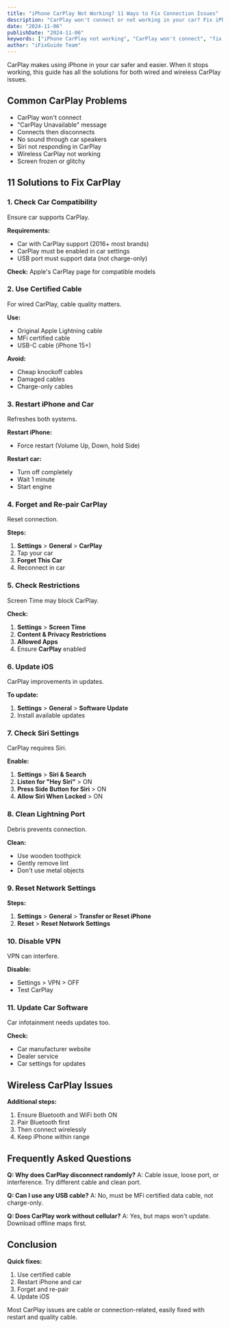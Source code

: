 ```yaml
---
title: "iPhone CarPlay Not Working? 11 Ways to Fix Connection Issues"
description: "CarPlay won't connect or not working in your car? Fix iPhone CarPlay issues with our complete troubleshooting guide for wired and wireless CarPlay."
date: "2024-11-06"
publishDate: "2024-11-06"
keywords: ["iPhone CarPlay not working", "CarPlay won't connect", "fix CarPlay", "CarPlay connection issues", "wireless CarPlay problems"]
author: "iFixGuide Team"
---
```


CarPlay makes using iPhone in your car safer and easier. When it stops working, this guide has all the solutions for both wired and wireless CarPlay issues.

## Common CarPlay Problems

- CarPlay won't connect
- "CarPlay Unavailable" message
- Connects then disconnects
- No sound through car speakers
- Siri not responding in CarPlay
- Wireless CarPlay not working
- Screen frozen or glitchy

## 11 Solutions to Fix CarPlay

### 1. Check Car Compatibility

Ensure car supports CarPlay.

**Requirements:**
- Car with CarPlay support (2016+ most brands)
- CarPlay must be enabled in car settings
- USB port must support data (not charge-only)

**Check:** Apple's CarPlay page for compatible models

### 2. Use Certified Cable

For wired CarPlay, cable quality matters.

**Use:**
- Original Apple Lightning cable
- MFi certified cable
- USB-C cable (iPhone 15+)

**Avoid:**
- Cheap knockoff cables
- Damaged cables
- Charge-only cables

### 3. Restart iPhone and Car

Refreshes both systems.

**Restart iPhone:**
- Force restart (Volume Up, Down, hold Side)

**Restart car:**
- Turn off completely
- Wait 1 minute
- Start engine

### 4. Forget and Re-pair CarPlay

Reset connection.

**Steps:**
1. **Settings** > **General** > **CarPlay**
2. Tap your car
3. **Forget This Car**
4. Reconnect in car

### 5. Check Restrictions

Screen Time may block CarPlay.

**Check:**
1. **Settings** > **Screen Time**
2. **Content & Privacy Restrictions**
3. **Allowed Apps**
4. Ensure **CarPlay** enabled

### 6. Update iOS

CarPlay improvements in updates.

**To update:**
1. **Settings** > **General** > **Software Update**
2. Install available updates

### 7. Check Siri Settings

CarPlay requires Siri.

**Enable:**
1. **Settings** > **Siri & Search**
2. **Listen for "Hey Siri"** > ON
3. **Press Side Button for Siri** > ON
4. **Allow Siri When Locked** > ON

### 8. Clean Lightning Port

Debris prevents connection.

**Clean:**
- Use wooden toothpick
- Gently remove lint
- Don't use metal objects

### 9. Reset Network Settings

**Steps:**
1. **Settings** > **General** > **Transfer or Reset iPhone**
2. **Reset** > **Reset Network Settings**

### 10. Disable VPN

VPN can interfere.

**Disable:**
- Settings > VPN > OFF
- Test CarPlay

### 11. Update Car Software

Car infotainment needs updates too.

**Check:**
- Car manufacturer website
- Dealer service
- Car settings for updates

## Wireless CarPlay Issues

**Additional steps:**
1. Ensure Bluetooth and WiFi both ON
2. Pair Bluetooth first
3. Then connect wirelessly
4. Keep iPhone within range

## Frequently Asked Questions

**Q: Why does CarPlay disconnect randomly?**
A: Cable issue, loose port, or interference. Try different cable and clean port.

**Q: Can I use any USB cable?**
A: No, must be MFi certified data cable, not charge-only.

**Q: Does CarPlay work without cellular?**
A: Yes, but maps won't update. Download offline maps first.

## Conclusion

**Quick fixes:**
1. Use certified cable
2. Restart iPhone and car
3. Forget and re-pair
4. Update iOS

Most CarPlay issues are cable or connection-related, easily fixed with restart and quality cable.
